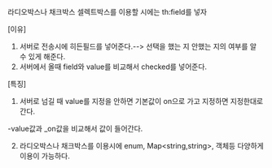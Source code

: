 라디오박스나 채크박스 셀렉트박스를 이용할 시에는 th:field를 넣자

[이유]

1. 서버로 전송시에 히든필드를 넣어준다.--> 선택을 했는 지 안했는 지의 여부를 알 수 있게 해준다.
2. 서버에서 올때 field와 value를 비교해서 checked를 넣어준다.

[특징]
1. 서버로 넘길 때 value를 지정을 안하면 기본값이 on으로 가고 지정하면 지정한대로 간다.

  -value값과 _on값을 비교해서 값이 들어간다.
  
2. 라디오박스나 채크박스를 이용시에 enum, Map<string,string>, 객체등 다양하게 이용이 가능하다.
